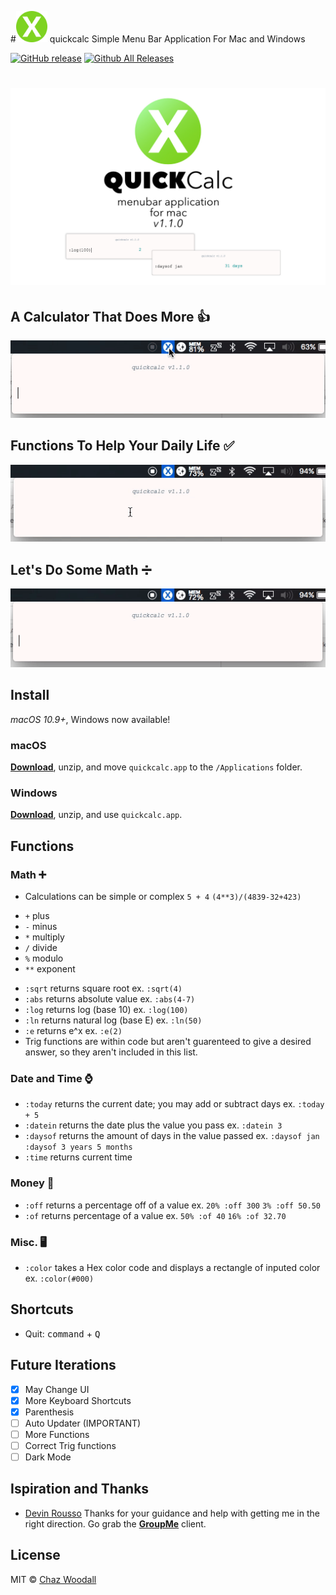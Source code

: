 #<img src="app/icon_512x512.png" width=50 > quickcalc 
Simple Menu Bar Application For Mac and Windows

[![GitHub release](https://img.shields.io/github/release/Cwoodall6/quickcalc.svg?maxAge=2592000?style=plastic)]()
[![Github All Releases](https://img.shields.io/github/downloads/Cwoodall6/quickcalc/total.svg?maxAge=2592000?style=plastic)]()

# ![pageres](assets/quickcalc_design.jpg)

## A Calculator That Does More 👍
![Alt Text](https://github.com/Cwoodall6/quickcalc/blob/master/assets/ezgif.com-crop-3.gif)

## Functions To Help Your Daily Life ✅
![Alt Text](https://github.com/Cwoodall6/quickcalc/blob/master/assets/ezgif.com-crop.gif)

## Let's Do Some Math ➗
![Alt Text](https://github.com/Cwoodall6/quickcalc/blob/master/assets/ezgif.com-crop-2.gif)

## Install

*macOS 10.9+*, Windows now available!

### macOS

[**Download**](https://github.com/Cwoodall6/quickcalc/releases/download/v1.1.0/quickcalc.app.zip), unzip, and move `quickcalc.app` to the `/Applications` folder.

### Windows

[**Download**](https://github.com/Cwoodall6/quickcalc/releases/download/v1.1.0/quickcalc-win32-ia32.zip), unzip, and use `quickcalc.app`.

## Functions
### Math ➕
- Calculations can be simple or complex `5 + 4` `(4**3)/(4839-32+423)`
 * `+` plus
 * `-` minus
 * `*` multiply
 * `/` divide
 * `%` modulo
 * `**` exponent
- `:sqrt` returns square root ex. `:sqrt(4)`
- `:abs` returns absolute value ex. `:abs(4-7)`
- `:log` returns log (base 10) ex. `:log(100)`
- `:ln` returns natural log (base E) ex. `:ln(50)`
- `:e` returns e^x ex. `:e(2)`
- Trig functions are within code but aren't guarenteed to give a desired answer, so they aren't included in this list.

### Date and Time ⌚
- `:today` returns the current date; you may add or subtract days ex. `:today + 5`
- `:datein` returns the date plus the value you pass ex. `:datein 3`
- `:daysof` returns the amount of days in the value passed ex. `:daysof jan` `:daysof 3 years 5 months`
- `:time` returns current time

### Money 💸
- `:off` returns a percentage off of a value ex. `20% :off 300` `3% :off 50.50`
- `:of` returns percentage of a value ex. `50% :of 40` `16% :of 32.70`

### Misc. 🖥
- `:color` takes a Hex color code and displays a rectangle of inputed color ex. `:color(#000)`

## Shortcuts
- Quit: <kbd>command</kbd> + <kbd>Q</kbd>

## Future Iterations
 - [X] May Change UI
 - [X] More Keyboard Shortcuts
 - [X] Parenthesis
 - [ ] Auto Updater (IMPORTANT)
 - [ ] More Functions
 - [ ] Correct Trig functions
 - [ ] Dark Mode
 
## Ispiration and Thanks
- [Devin Rousso](http://devinrousso.com) Thanks for your guidance and help with getting me in the right direction. Go grab the [**GroupMe**](https://github.com/dcrousso/GroupMe#readme) client.

## License
MIT © [Chaz Woodall](https://chazwoodall.com)
